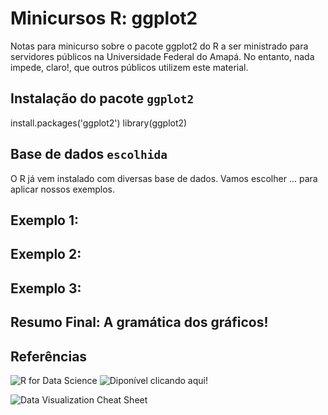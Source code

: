 # Minicursos R: ggplot2
Notas para minicurso sobre o pacote ggplot2 do R a ser ministrado para servidores públicos na Universidade Federal do Amapá. No entanto, nada impede, claro!, que outros públicos utilizem este material.

## Instalação do pacote `ggplot2`
install.packages('ggplot2')
library(ggplot2)

## Base de dados `escolhida`
O R já vem instalado com diversas base de dados. Vamos escolher ... para aplicar nossos exemplos.

## Exemplo 1: 

## Exemplo 2: 

## Exemplo 3: 

## Resumo Final: A gramática dos gráficos!

## Referências
![R for Data Science](https://d33wubrfki0l68.cloudfront.net/b88ef926a004b0fce72b2526b0b5c4413666a4cb/24a30/cover.png)
![Diponível clicando aqui!](https://r4ds.had.co.nz/)

![Data Visualization Cheat Sheet](https://d33wubrfki0l68.cloudfront.net/21d683072b0c21cbd9b41fc0e37a587ad26b9525/cbf41/wp-content/uploads/2018/08/data-visualization-2.1.png)
